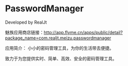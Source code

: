 # PasswordManager

Developed by RealJt

魅族应用商店链接：http://app.flyme.cn/apps/public/detail?package_name=com.realjt.meizu.passwordmanager

应用简介：
小小的密码管理工具，为你的生活带去便捷。

致力于为您提供实时、简单、高效、安全的密码管理工具。
